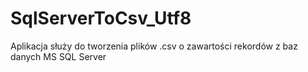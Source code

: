 # SqlServerToCsv_Utf8

Aplikacja służy do tworzenia plików .csv o zawartości rekordów z baz danych MS SQL Server
